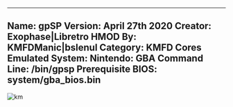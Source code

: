 -----------------------
Name: gpSP
Version: April 27th 2020
Creator: Exophase|Libretro
HMOD By: KMFDManic|bslenul
Category: KMFD Cores
Emulated System: Nintendo: GBA
Command Line: /bin/gpsp
Prerequisite BIOS: system/gba_bios.bin
-----------------------
![km](https://i.imgur.com/KOWRX1y.png)

